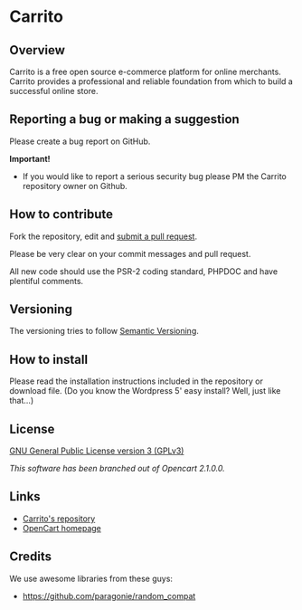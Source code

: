 # Carrito

## Overview

Carrito is a free open source e-commerce platform for online merchants.
Carrito provides a professional and reliable foundation from which to build a successful online store.

## Reporting a bug or making a suggestion

Please create a bug report on GitHub.

**Important!**

- If you would like to report a serious security bug please PM the Carrito repository owner on Github.

## How to contribute

Fork the repository, edit and [submit a pull request](https://github.com/maddes/carrito/wiki/Creating-a-pull-request).

Please be very clear on your commit messages and pull request.

All new code should use the PSR-2 coding standard, PHPDOC and have plentiful comments.

## Versioning

The versioning tries to follow [Semantic Versioning](http://semver.org/).

## How to install

Please read the installation instructions included in the repository or download file.
(Do you know the Wordpress 5' easy install? Well, just like that…)

## License

[GNU General Public License version 3 (GPLv3)](http://www.gnu.org/licenses/gpl-3.0.html)

*This software has been branched out of Opencart 2.1.0.0.*

## Links

- [Carrito's repository](https://github.com/maddes/carrito/issues/new)
- [OpenCart homepage](http://www.opencart.com/)

## Credits

We use awesome libraries from these guys:

- https://github.com/paragonie/random_compat

